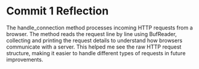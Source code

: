 # Commit 1 Reflection
The handle_connection method processes incoming HTTP requests from a browser. The method reads the request line by line using BufReader, collecting and printing the request details to understand how browsers communicate with a server. This helped me see the raw HTTP request structure, making it easier to handle different types of requests in future improvements.
